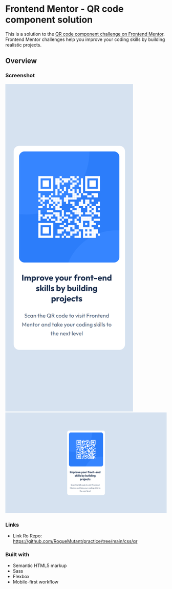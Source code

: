 # Frontend Mentor - QR code component solution

This is a solution to the [QR code component challenge on Frontend Mentor](https://www.frontendmentor.io/challenges/qr-code-component-iux_sIO_H). Frontend Mentor challenges help you improve your coding skills by building realistic projects.

## Overview

### Screenshot
![Mobile Layout](mobile_screenshot.png)
![Desktop Layout](desktop_screenshot.png)

### Links

- Link Ro Repo: https://github.com/RogueMutant/practice/tree/main/css/qr

### Built with

- Semantic HTML5 markup
- Sass
- Flexbox
- Mobile-first workflow

